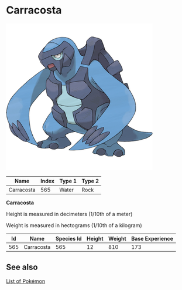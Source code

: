 # Carracosta


![Carracosta](images/565.png)

| **Name** | **Index** | **Type 1** | **Type 2** |
|----|----|----|----|
| Carracosta | 565 | Water | Rock  |

**Carracosta** 


Height is measured in decimeters (1/10th of a meter)

Weight is measured in hectograms (1/10th of a kilogram)

| **Id** | **Name** | **Species Id** | **Height** | **Weight** | **Base Experience** |
|--------|----------|----------------|------------|------------|---------------------|
| 565 | Carracosta | 565 | 12 | 810 | 173 |


## See also

[List of Pokémon](../pokemon.md)

